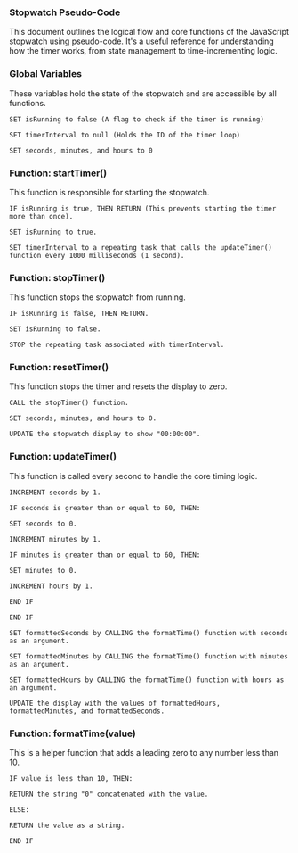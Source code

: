 ### __Stopwatch Pseudo-Code__
This document outlines the logical flow and core functions of the JavaScript stopwatch using pseudo-code. It's a useful reference for understanding how the timer works, from state management to time-incrementing logic.

### __Global Variables__
These variables hold the state of the stopwatch and are accessible by all functions.
```
SET isRunning to false (A flag to check if the timer is running)

SET timerInterval to null (Holds the ID of the timer loop)

SET seconds, minutes, and hours to 0

```
### Function: startTimer()
This function is responsible for starting the stopwatch.
```
IF isRunning is true, THEN RETURN (This prevents starting the timer more than once).

SET isRunning to true.

SET timerInterval to a repeating task that calls the updateTimer() function every 1000 milliseconds (1 second).

```
### Function: stopTimer()
This function stops the stopwatch from running.
```
IF isRunning is false, THEN RETURN.

SET isRunning to false.

STOP the repeating task associated with timerInterval.
```
### Function: resetTimer()
This function stops the timer and resets the display to zero.

```
CALL the stopTimer() function.

SET seconds, minutes, and hours to 0.

UPDATE the stopwatch display to show "00:00:00".
```

### Function: updateTimer()
This function is called every second to handle the core timing logic.

```
INCREMENT seconds by 1.

IF seconds is greater than or equal to 60, THEN:

SET seconds to 0.

INCREMENT minutes by 1.

IF minutes is greater than or equal to 60, THEN:

SET minutes to 0.

INCREMENT hours by 1.

END IF

END IF

SET formattedSeconds by CALLING the formatTime() function with seconds as an argument.

SET formattedMinutes by CALLING the formatTime() function with minutes as an argument.

SET formattedHours by CALLING the formatTime() function with hours as an argument.

UPDATE the display with the values of formattedHours, formattedMinutes, and formattedSeconds.
```
### Function: formatTime(value)
This is a helper function that adds a leading zero to any number less than 10.
```
IF value is less than 10, THEN:

RETURN the string "0" concatenated with the value.

ELSE:

RETURN the value as a string.

END IF

```